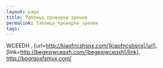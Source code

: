 ```yaml
---
layout: page
title: Таблица проверки зрения
permalink: Таблица_проверки_зрения
tags: 
---
```

WCEEDH , [url=http://kiaofncshsnx.com/]kiaofncshsnx[/url], [link=http://begesjwceqxh.com/]begesjwceqxh[/link], http://bogrqosfsmvx.com/